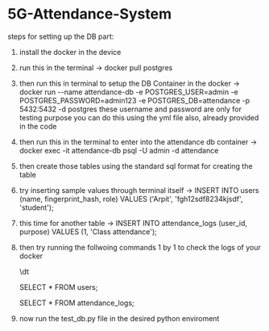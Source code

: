 # 5G-Attendance-System

steps for setting up the DB part:
1. install the docker in the device
2. run this in the terminal -> docker pull postgres
3. then run this in terminal to setup the DB Container in the docker -> docker run --name attendance-db -e POSTGRES_USER=admin -e POSTGRES_PASSWORD=admin123 -e POSTGRES_DB=attendance -p 5432:5432 -d postgres 
these username and password are only for testing purpose you can do this using the yml file also, already provided in the code
4. then run this in the terminal to enter into the attendance db container -> docker exec -it attendance-db psql -U admin -d attendance 
5. then create those tables using the standard sql format for creating the table
6. try inserting sample values through terminal itself -> INSERT INTO users (name, fingerprint_hash, role)
VALUES ('Arpit', 'fgh12sdf8234kjsdf', 'student');
7. this time for another table -> INSERT INTO attendance_logs (user_id, purpose)
VALUES (1, 'Class attendance');
8. then try running the follwoing commands 1 by 1 to check the logs of your docker

    \dt

    SELECT * FROM users;

    SELECT * FROM attendance_logs;

9. now run the test_db.py file in the desired python enviroment
